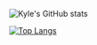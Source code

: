 ![Kyle's GitHub stats](https://github-readme-stats.vercel.app/api?username=kyle-ssg&count_private=true&show_icons=true&theme=tokyonight)


[![Top Langs](https://github-readme-stats.vercel.app/api/top-langs/?username=kyle-ssg&layout=compact&theme=tokyonight)](https://github.com/anuraghazra/github-readme-stats)
